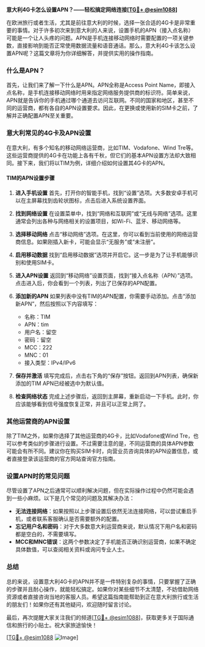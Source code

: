 **意大利4G卡怎么设置APN？——轻松搞定网络连接[[TG💪+ @esim1088](https://t.me/s/esim1088)]**

在欧洲旅行或者生活，尤其是前往意大利的时候，选择一张合适的4G卡是非常重要的事情。对于许多初次来到意大利的人来说，设置手机的APN（接入点名称）可能是一个让人头疼的问题。APN是手机连接移动网络时需要配置的一项关键参数，直接影响到能否正常使用数据流量和语音通话。那么，意大利4G卡该怎么设置APN呢？这篇文章将为你详细解答，并提供实用的操作指南。

### 什么是APN？

首先，让我们来了解一下什么是APN。APN全称是Access Point Name，即接入点名称，是手机连接移动网络时用来指定网络服务提供商的标识符。简单来说，APN就是告诉你的手机通过哪个通道去访问互联网。不同的国家和地区，甚至不同的运营商，都有各自的APN设置要求。因此，在更换或使用新的SIM卡之前，了解并正确配置APN至关重要。

### 意大利常见的4G卡及APN设置

在意大利，有多个知名的移动网络运营商，比如TIM、Vodafone、Wind Tre等。这些运营商提供的4G卡在功能上各有千秋，但它们的基本APN设置方法却大致相同。接下来，我们将以TIM为例，详细介绍如何设置其4G卡的APN。

#### TIM的APN设置步骤

1. **进入手机设置**
   首先，打开你的智能手机，找到“设置”选项。大多数安卓手机可以在主屏幕找到齿轮状图标，点击后进入系统设置界面。

2. **找到网络设置**
   在设置菜单中，找到“网络和互联网”或“无线与网络”选项。这里通常会列出各种与网络相关的设置项目，如Wi-Fi、蓝牙、移动网络等。

3. **选择移动网络**
   点击“移动网络”选项。在这里，你可以看到当前使用的网络运营商信息。如果刚插入新卡，可能会显示“无服务”或“未注册”。

4. **启用移动数据**
   找到“启用移动数据”选项并开启它。这一步是为了让手机能够识别和使用SIM卡。

5. **进入APN设置**
   返回到“移动网络”设置页面，找到“接入点名称（APN）”选项。点击进入后，你会看到一个列表，列出了已保存的APN配置。

6. **添加新的APN**
   如果列表中没有TIM的APN配置，你需要手动添加。点击“添加新APN”，然后按照以下内容填写：
   - 名称：TIM
   - APN：tim
   - 用户名：留空
   - 密码：留空
   - MCC：222
   - MNC：01
   - 接入类型：IPv4/IPv6

7. **保存并激活**
   填写完成后，点击右下角的“保存”按钮。返回到APN列表，确保新添加的TIM APN已经被选中为默认值。

8. **检查网络状态**
   完成上述步骤后，返回到主屏幕，重新启动一下手机。此时，你应该能够看到信号强度恢复正常，并且可以正常上网了。

### 其他运营商的APN设置

除了TIM之外，如果你选择了其他运营商的4G卡，比如Vodafone或Wind Tre，也可以参考类似的步骤进行设置。不过需要注意的是，不同运营商的具体APN参数可能会有所不同。建议你在购买SIM卡时，向营业员咨询具体的APN设置信息，或者直接登录该运营商的官方网站查询官方指南。

### 设置APN时的常见问题

尽管设置了APN之后通常可以顺利解决问题，但在实际操作过程中仍然可能会遇到一些小麻烦。以下是几个常见的问题及其解决办法：

- **无法连接网络**：如果按照以上步骤设置后依然无法连接网络，可以尝试重启手机，或者联系客服确认是否需要额外的配置。
- **忘记用户名和密码**：对于大多数意大利运营商来说，默认情况下用户名和密码都是空白的，不需要填写。
- **MCC和MNC错误**：这两个参数决定了手机能否正确识别运营商，如果不确定具体数值，可以查阅相关资料或询问专业人士。

### 总结

总的来说，设置意大利4G卡的APN并不是一件特别复杂的事情，只要掌握了正确的步骤并且耐心操作，就能轻松搞定。如果你对某些细节不太清楚，不妨借助网络资源或者直接咨询当地的客服人员。希望这篇指南能帮助到正在意大利旅行或生活的朋友们！如果你还有其他疑问，欢迎随时留言讨论。

最后，再次提醒大家关注我们的频道[[TG💪+ @esim1088](https://t.me/s/esim1088)]，获取更多关于国际通信和旅行的小贴士。祝大家旅途愉快！

[[TG💪+ @esim1088](https://t.me/s/esim1088) ![Image](https://i.postimg.cc/4NQfJmqS/Snipaste-2025-05-13-00-14-12.png)]